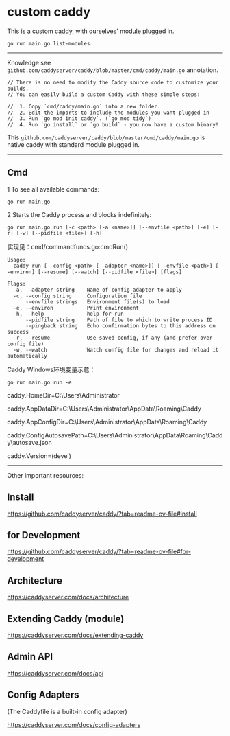 # custom caddy

This is a custom caddy, with ourselves' module plugged in.

```
go run main.go list-modules
```

----------------------------------------------------------

Knowledge see `github.com/caddyserver/caddy/blob/master/cmd/caddy/main.go` annotation.
```
// There is no need to modify the Caddy source code to customize your builds. 
// You can easily build a custom Caddy with these simple steps:

//  1. Copy `cmd/caddy/main.go` into a new folder.
//  2. Edit the imports to include the modules you want plugged in
//  3. Run `go mod init caddy`. (`go mod tidy`)
//  4. Run `go install` or `go build` - you now have a custom binary!
```

This `github.com/caddyserver/caddy/blob/master/cmd/caddy/main.go` is native caddy with standard module plugged in.

---

## Cmd

1 To see all available commands:

`go run main.go`


2 Starts the Caddy process and blocks indefinitely:

`go run main.go run [-c <path> [-a <name>]] [--envfile <path>] [-e] [-r] [-w] [--pidfile <file>] [-h]`

实现见：cmd/commandfuncs.go:cmdRun()

```
Usage:
  caddy run [--config <path> [--adapter <name>]] [--envfile <path>] [--environ] [--resume] [--watch] [--pidfile <file>] [flags]

Flags:
  -a, --adapter string    Name of config adapter to apply
  -c, --config string     Configuration file
      --envfile strings   Environment file(s) to load
  -e, --environ           Print environment
  -h, --help              help for run
      --pidfile string    Path of file to which to write process ID
      --pingback string   Echo confirmation bytes to this address on success
  -r, --resume            Use saved config, if any (and prefer over --config file)
  -w, --watch             Watch config file for changes and reload it automatically
```

Caddy Windows环境变量示意：

`go run main.go run -e`

  caddy.HomeDir=C:\Users\Administrator

  caddy.AppDataDir=C:\Users\Administrator\AppData\Roaming\Caddy

  caddy.AppConfigDir=C:\Users\Administrator\AppData\Roaming\Caddy

  caddy.ConfigAutosavePath=C:\Users\Administrator\AppData\Roaming\Caddy\autosave.json

  caddy.Version=(devel)

---


Other important resources:

## Install

https://github.com/caddyserver/caddy/?tab=readme-ov-file#install

## for Development

https://github.com/caddyserver/caddy/?tab=readme-ov-file#for-development

## Architecture

https://caddyserver.com/docs/architecture

## Extending Caddy (module)

https://caddyserver.com/docs/extending-caddy

## Admin API

https://caddyserver.com/docs/api

## Config Adapters

(The Caddyfile is a built-in config adapter)

https://caddyserver.com/docs/config-adapters

